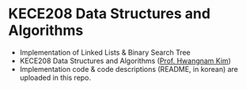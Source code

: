 # KECE208 Data Structures and Algorithms
* Implementation of Linked Lists &amp; Binary Search Tree
* KECE208 Data Structures and Algorithms ([Prof. Hwangnam Kim](http://wine.korea.ac.kr/?_ga=2.128574533.854245486.1646472198-316617093.1632121575))
* Implementation code & code descriptions (README, in korean) are uploaded in this repo.
